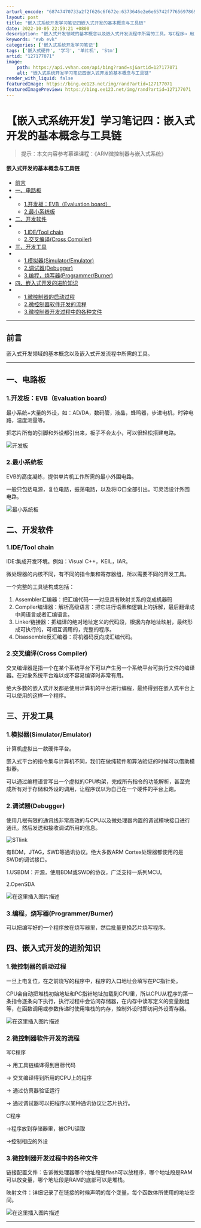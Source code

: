 ```yaml
---
arturl_encode: "68747470733a2f2f626c6f672e:6373646e2e6e65742f77656978696e5f34363039383339362f:61727469636c652f64657461696c732f313237313737303731"
layout: post
title: "嵌入式系统开发学习笔记四嵌入式开发的基本概念与工具链"
date: 2022-10-05 22:59:21 +0800
description: "嵌入式开发领域的基本概念以及嵌入式开发流程中所需的工具。写C程序→ 用工具链编译得到目标代码→ 交叉"
keywords: "evb evk"
categories: ['嵌入式系统开发学习笔记']
tags: ['嵌入式硬件', '学习', '单片机', 'Stm']
artid: "127177071"
image:
    path: https://api.vvhan.com/api/bing?rand=sj&artid=127177071
    alt: "嵌入式系统开发学习笔记四嵌入式开发的基本概念与工具链"
render_with_liquid: false
featuredImage: https://bing.ee123.net/img/rand?artid=127177071
featuredImagePreview: https://bing.ee123.net/img/rand?artid=127177071
---
```


# 【嵌入式系统开发】学习笔记四：嵌入式开发的基本概念与工具链

> 提示：本文内容参考慕课课程：《ARM微控制器与嵌入式系统》

#### 嵌入式开发的基本概念与工具链

* [前言](#_7)
* [一、电路板](#_12)
* + [1.开发板：EVB（Evaluation board）](#1EVBEvaluation_board_13)
  + [2.最小系统板](#2_19)
* [二、开发软件](#_24)
* + [1.IDE/Tool chain](#1IDETool_chain_25)
  + [2.交叉编译(Cross Compiler)](#2Cross_Compiler_35)
* [三、开发工具](#_39)
* + [1.模拟器(Simulator/Emulator)](#1SimulatorEmulator_40)
  + [2.调试器(Debugger)](#2Debugger_46)
  + [3.编程，烧写器(Programmer/Burner)](#3ProgrammerBurner_55)
* [四、嵌入式开发的进阶知识](#_58)
* + [1.微控制器的启动过程](#1_59)
  + [2.微控制器软件开发的流程](#2_66)
  + [3.微控制器开发过程中的各种文件](#3_78)

---

## 前言

嵌入式开发领域的基本概念以及嵌入式开发流程中所需的工具。

---

## 一、电路板

### 1.开发板：EVB（Evaluation board）

最小系统+大量的外设，如：AD/DA，数码管，液晶，蜂鸣器，步进电机，时钟电路，温度测量等。

把芯片所有的引脚和外设都引出来，板子不会太小，可以很轻松搭建电路。
  
![开发板](https://i-blog.csdnimg.cn/blog_migrate/1b1ca8d5c9c37be6dabe0608917f6dd6.png#pic_center)

### 2.最小系统板

EVB的高度凝练，提供单片机工作所需的最小外围电路。

一般只包括电源，复位电路，振荡电路，以及将IO口全部引出。可灵活设计外围电路。
  
![最小系统板](https://i-blog.csdnimg.cn/blog_migrate/df10af175754749b1e24154cd925d47a.jpeg#pic_center)

## 二、开发软件

### 1.IDE/Tool chain

IDE:集成开发环境。例如：Visual C++，KEIL，IAR。

微处理器的内核不同，有不同的指令集和寄存器组，所以需要不同的开发工具。
  
一个完整的工具链构成包括：

1. Assembler汇编器：把汇编代码一一对应具有映射关系的变成机器码
2. Compiler编译器：解析高级语言：把它进行语素和逻辑上的拆解，最后翻译成中间语言或者汇编语言。
3. Linker链接器：把编译的绝对地址定义的代码段，根据内存地址映射，最终形成可执行的，可相互调用的，完整的程序。
4. Disassemble反汇编器：将机器码反向成汇编代码。

### 2.交叉编译(Cross Compiler)

交叉编译器是指一个在某个系统平台下可以产生另一个系统平台可执行文件的编译器。在对象系统平台难以或不容易编译时非常有用。

绝大多数的嵌入式开发都是使用计算机的平台进行编程，最终得到在嵌入式平台上可以使用的这样一个程序。

## 三、开发工具

### 1.模拟器(Simulator/Emulator)

计算机虚拟出一款硬件平台。

嵌入式平台的指令集与计算机不同，我们在做纯软件和算法验证的时候可以借助模拟器。

可以通过编程语言写出一个虚拟的CPU构架，完成所有指令的功能解析，甚至完成所有对于存储和外设的调用，让程序误以为自己在一个硬件的平台上跑。

### 2.调试器(Debugger)

使用几根有限的通讯线非常高效的与CPU以及微处理器内置的调试模块接口进行通讯，然后发送和接收调试所用的信息。
  
![STlink](https://i-blog.csdnimg.cn/blog_migrate/5771c3f8db19e7527d7ec95f0eadaf94.jpeg#pic_center)

有BDM，JTAG，SWD等通讯协议。绝大多数ARM Cortex处理器都使用的是SWD的调试接口。

1.USBDM：开源，使用BDM或SWD的协议，广泛支持一系列MCU。
  
2.OpenSDA
  
![在这里插入图片描述](https://i-blog.csdnimg.cn/blog_migrate/bf93787c183c3120a29640f8ba804715.png#pic_center)

### 3.编程，烧写器(Programmer/Burner)

可以把编写好的一个程序放在烧写器里，然后批量更换芯片烧写程序。

## 四、嵌入式开发的进阶知识

### 1.微控制器的启动过程

一旦上电复位，在之前烧写的程序中，程序的入口地址会填写在PC指针处。

CPU会自动把堆栈初始地址和PC指针地址加载到CPU里，所以CPU从程序的第一条指令逐条向下执行，执行过程中会访问存储器，在内存中读写定义的变量数组等，在函数调用或参数传递时使用堆栈的内存，控制外设时即访问外设寄存器。
  
![在这里插入图片描述](https://i-blog.csdnimg.cn/blog_migrate/525f1f860b677226684bbbb4a29ba5e0.png#pic_center)

### 2.微控制器软件开发的流程

写C程序
  
→ 用工具链编译得到目标代码
  
→ 交叉编译得到所用的CPU上的程序
  
→ 通过仿真器验证运行
  
→ 通过调试器可以把程序以某种通讯协议让芯片执行。

C程序
  
→程序放到存储器里，被CPU读取
  
→控制相应的外设

### 3.微控制器开发过程中的各种文件

链接配置文件：告诉微处理器哪个地址段是flash可以放程序，哪个地址段是RAM可以放变量，哪个地址段是RAM的底部可以是堆栈。

映射文件：详细记录了在链接的时候声明的每个变量，每个函数体所使用的地址空间。

![在这里插入图片描述](https://i-blog.csdnimg.cn/blog_migrate/197b77e91f539287fdd9a35149c1b520.png#pic_center)

---
